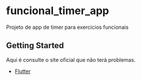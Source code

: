 # funcional_timer_app

Projeto de app de timer para exercicios funcionais

## Getting Started

Aqui é consulte o site oficial que não terá problemas.

- [Flutter](https://docs.flutter.dev)
